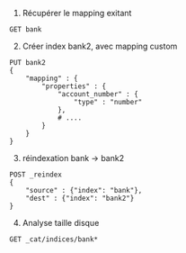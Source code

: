 1. Récupérer le mapping exitant

```
GET bank
```

2. Créer index bank2, avec mapping custom
```
PUT bank2
{
    "mapping" : {
        "properties" : {
            "account_number" : {
                "type" : "number"
            },
            # ....
        }
    }
}
```

3. réindexation bank -> bank2

```
POST _reindex 
{
    "source" : {"index": "bank"},
    "dest" : {"index": "bank2"}
}
```

4. Analyse taille disque

```
GET _cat/indices/bank*
```

